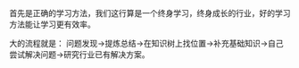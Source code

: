 首先是正确的学习方法，我们这行算是一个终身学习，终身成长的行业，好的学习方法能让学习更有效率。

大的流程就是： 问题发现->提炼总结->在知识树上找位置->补充基础知识->自己尝试解决问题->研究行业已有解决方案。